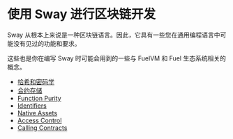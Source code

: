 # 使用 Sway 进行区块链开发

Sway 从根本上来说是一种区块链语言。因此，它具有一些您在通用编程语言中可能没有见过的功能和要求。

这些也是你在编写 Sway 时可能会用到的一些与 FuelVM 和 Fuel 生态系统相关的概念。

- [哈希和密码学](./hashing_and_cryptography)
- [合约存储](./storage)
- [Function Purity](./purity)
- [Identifiers](./identifiers)
- [Native Assets](./native_assets)
- [Access Control](./access_control)
- [Calling Contracts](./calling_contracts)
